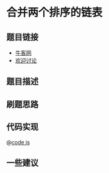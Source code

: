 # 合并两个排序的链表




## 题目链接

- [牛客网]()
- [欢迎讨论]()

## 题目描述


## 刷题思路

## 代码实现

@[code js](@code/algorithm/剑指/链表/merge.js)


## 一些建议

